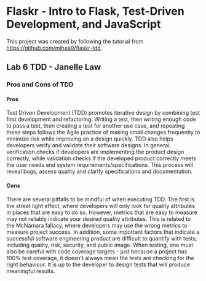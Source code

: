 # Flaskr - Intro to Flask, Test-Driven Development, and JavaScript
This project was created by following the tutorial from https://github.com/mjhea0/flaskr-tdd.
## Lab 6 TDD - Janelle Law
### Pros and Cons of TDD

#### Pros
Test Driven Development (TDD) promotes iterative design by combining test first development and refactoring. Writing a test, then writing enough code to pass a test, then creating a test for another use case, and repeating these steps follows the Agile practice of making small changes frequently to minimize risk while improving on a design quickly. TDD also helps developers verify and validate their software designs. In general, verification checks if developers are implementing the product design correctly, while validation checks if the developed product correctly meets the user needs and system requirements/specifications. This process will reveal bugs, assess quality and clarify specifications and documentation.

#### Cons
There are several pitfalls to be mindful of when executing TDD. The first is the street light effect, where developers will only look for quality attributes in places that are easy to do so. However, metrics that are easy to measure may not reliably indicate your desired quality attributes. This is related to the McNamara fallacy, where developers may use the wrong metrics to measure project success. In addition, some important factors that indicate a successful software engineering product are difficult to quantify with tests, including quality, risk, security, and public image.
When testing, one must also be careful with code coverage targets - just because a project has 100% test coverage, it doesn't always mean the tests are checking for the right behaviour. It is up to the developer to design tests that will produce meaningful results.